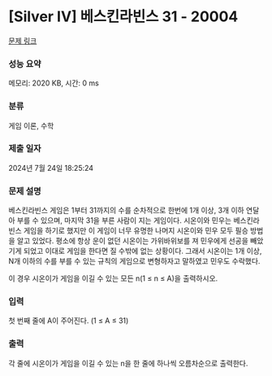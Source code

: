 # [Silver IV] 베스킨라빈스 31 - 20004 

[문제 링크](https://www.acmicpc.net/problem/20004) 

### 성능 요약

메모리: 2020 KB, 시간: 0 ms

### 분류

게임 이론, 수학

### 제출 일자

2024년 7월 24일 18:25:24

### 문제 설명

<p>베스킨라빈스 게임은 1부터 31까지의 수를 순차적으로 한번에 1개 이상, 3개 이하 연달아 부를 수 있으며, 마지막 31을 부른 사람이 지는 게임이다. 시온이와 민우는 베스킨라빈스 게임을 하기로 했지만 이 게임이 너무 유명한 나머지 시온이와 민우 모두 필승 방법을 알고 있었다. 평소에 항상 운이 없던 시온이는 가위바위보를 져 민우에게 선공을 빼았기게 되었고 이대로 게임을 한다면 질 수밖에 없는 상황이다. 그래서 시온이는 1개 이상, N개 이하의 수를 부를 수 있는 규칙의 게임으로 변형하자고 말하였고 민우도 수락했다.</p>

<p>이 경우 시온이가 게임을 이길 수 있는 모든 n(1 ≤ n ≤ A)을 출력하시오.</p>

### 입력 

 <p>첫 번째 줄에 A이 주어진다. (1 ≤ A ≤ 31)</p>

### 출력 

 <p>각 줄에 시온이가 게임을 이길 수 있는 n을 한 줄에 하나씩 오름차순으로 출력한다.</p>

